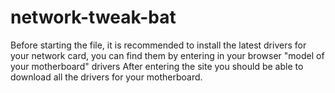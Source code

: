 # network-tweak-bat
Before starting the file, it is recommended to install the latest drivers for your network card, you can find them by entering in your browser "model of your motherboard" drivers After entering the site you should be able to download all the drivers for your motherboard.

